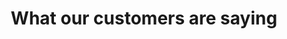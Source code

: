 ---
title: "What our customers are saying"
ourcustomers: 
  [
      {
          id: 1,
          title: "Excellent Video Consultation Module",
          review: "Really excited about SpotCare and other aspects which are going to come soon. I really like their video consultation module, where it had good quality video and the documentation that is not present in other apps.The charging for each consultation is also very easy to understand. It is very modular and flexible",
          name: "Dr. Shirley Lynn",
          location: "Peadetrician, JP Nagar",
          image: "./assets/video.png",
      },
      {
          id: 2,
          title: "Excellent Video Consultation Module",
          review: "Really excited about SpotCare and other aspects which are going to come soon. I really like their video consultation module, where it had good quality video and the documentation that is not present in other apps.The charging for each consultation is also very easy to understand. It is very modular and flexible",
          name: "Dr. Shirley Lynn",
          location: "Peadetrician, JP Nagar",
          image: "./assets/video.png",
      },
      {
          id: 3,
          title: "Excellent Video Consultation Module",
          review: "Really excited about SpotCare and other aspects which are going to come soon. I really like their video consultation module, where it had good quality video and the documentation that is not present in other apps.The charging for each consultation is also very easy to understand. It is very modular and flexible",
          name: "Dr. Shirley Lynn",
          location: "Peadetrician, JP Nagar",
          image: "./assets/video.png",
      },
  ]
---